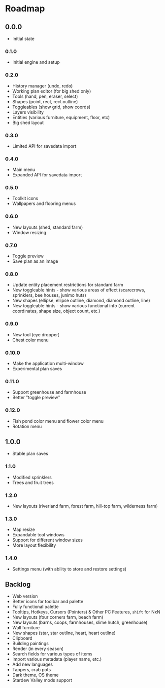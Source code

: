 # Roadmap

## 0.0.0

- Initial state

### 0.1.0

- Initial engine and setup

### 0.2.0

- History manager (undo, redo)
- Working plan editor (for big shed only)
- Tools (hand, pen, eraser, select)
- Shapes (point, rect, rect outline)
- Toggleables (show grid, show coords)
- Layers visibility
- Entities (various furniture, equipment, floor, etc)
- Big shed layout

### 0.3.0

- Limited API for savedata import

### 0.4.0

- Main menu
- Expanded API for savedata import

### 0.5.0

- Toolkit icons
- Wallpapers and flooring menus

### 0.6.0

- New layouts (shed, standard farm)
- Window resizing

### 0.7.0

- Toggle preview
- Save plan as an image

### 0.8.0

- Update entity placement restrictions for standard farm
- New toggleable hints - show various areas of effect (scarecrows, sprinklers, bee houses, junimo huts)
- New shapes (ellipse, ellipse outline, diamond, diamond outline, line)
- New toggleable hints - show various functional info (current coordinates, shape size, object count, etc.)

### 0.9.0

- New tool (eye dropper)
- Chest color menu

### 0.10.0

- Make the application multi-window
- Experimental plan saves

### 0.11.0

- Support greenhouse and farmhouse
- Better "toggle preview"

### 0.12.0

- Fish pond color menu and flower color menu
- Rotation menu

## 1.0.0

- Stable plan saves

### 1.1.0

- Modified sprinklers
- Trees and fruit trees

### 1.2.0

- New layouts (riverland farm, forest farm, hill-top farm, wilderness farm)

### 1.3.0

- Map resize
- Expandable tool windows
- Support for different window sizes
- More layout flexibility

### 1.4.0

- Settings menu (with ability to store and restore settings)

## Backlog

- Web version
- Better icons for toolbar and palette
- Fully functional palette
- Tooltips, Hotkeys, Cursors (Pointers) & Other PC Features, `shift` for NxN
- New layouts (four corners farm, beach farm)
- New layouts (barns, coops, farmhouses, slime hutch, greenhouse)
- Wall furniture
- New shapes (star, star outline, heart, heart outline)
- Clipboard
- Building paintings
- Render (in every season)
- Search fields for various types of items
- Import various metadata (player name, etc.)
- Add new languages
- Tappers, crab pots
- Dark theme, OS theme
- Stardew Valley mods support
